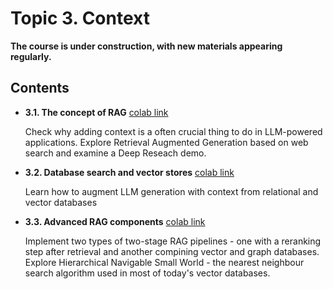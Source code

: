 # Topic 3. Context

**The course is under construction, with new materials appearing regularly.**

## Contents

* **3.1. The concept of RAG** [colab link](https://colab.research.google.com/github/Nebius-Academy/LLM-Engineering-Essentials/blob/main/topic3/3.1_the_concept_of_rag.ipynb)

  Check why adding context is a often crucial thing to do in LLM-powered applications. Explore Retrieval Augmented Generation based on web search and examine a Deep Reseach demo.

* **3.2. Database search and vector stores** [colab link](https://colab.research.google.com/github/Nebius-Academy/LLM-Engineering-Essentials/blob/main/topic3/3.2_database_search_and_vector_stores.ipynb)
  
  Learn how to augment LLM generation with context from relational and vector databases

* **3.3. Advanced RAG components** [colab link](https://colab.research.google.com/github/Nebius-Academy/LLM-Engineering-Essentials/blob/main/topic3/3.3_advanced_rag_components.ipynb)

  Implement two types of two-stage RAG pipelines - one with a reranking step after retrieval and another compining vector and graph databases. Explore Hierarchical Navigable Small World - the nearest neighbour search algorithm used in most of today's vector databases.
